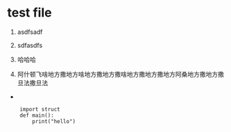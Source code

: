 # test file
1. asdfsadf
2. sdfasdfs

1. 哈哈哈
2. 阿什顿飞啥地方撒地方啥地方撒地方撒啥地方撒地方撒地方阿桑地方撒地方撒旦法撒旦法
*  

		import struct
		def main():
			print("hello")
			
    

<!--stackedit_data:
eyJoaXN0b3J5IjpbMTA2MDM1ODg1OV19
-->